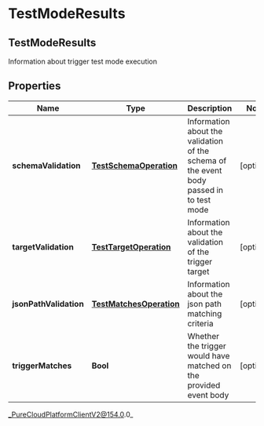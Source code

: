 # TestModeResults

## TestModeResults
Information about trigger test mode execution

## Properties

|Name | Type | Description | Notes|
|------------ | ------------- | ------------- | -------------|
| **schemaValidation** | [**TestSchemaOperation**](TestSchemaOperation) | Information about the validation of the schema of the event body passed in to test mode | [optional] |
| **targetValidation** | [**TestTargetOperation**](TestTargetOperation) | Information about the validation of the trigger target | [optional] |
| **jsonPathValidation** | [**TestMatchesOperation**](TestMatchesOperation) | Information about the json path matching criteria | [optional] |
| **triggerMatches** | **Bool** | Whether the trigger would have matched on the provided event body | [optional] |



_PureCloudPlatformClientV2@154.0.0_
